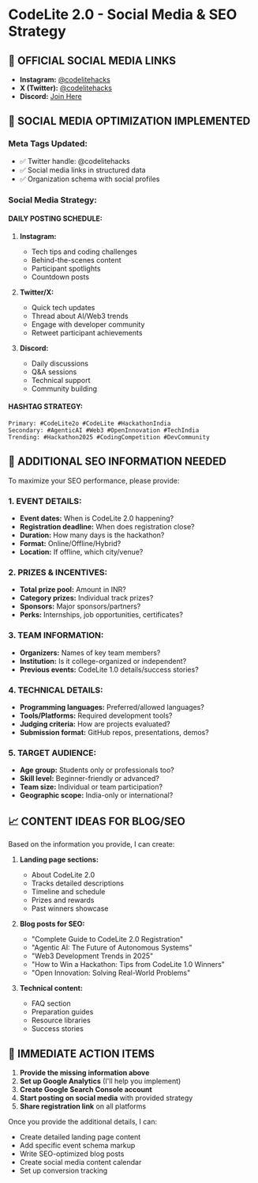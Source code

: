 # CodeLite 2.0 - Social Media & SEO Strategy

## 🔗 OFFICIAL SOCIAL MEDIA LINKS

- **Instagram:** [@codelitehacks](https://www.instagram.com/codelitehacks/)
- **X (Twitter):** [@codelitehacks](https://x.com/codelitehacks)
- **Discord:** [Join Here](https://discord.gg/pqENhTcc)

## 📱 SOCIAL MEDIA OPTIMIZATION IMPLEMENTED

### Meta Tags Updated:

- ✅ Twitter handle: @codelitehacks
- ✅ Social media links in structured data
- ✅ Organization schema with social profiles

### Social Media Strategy:

#### DAILY POSTING SCHEDULE:

1. **Instagram:**

   - Tech tips and coding challenges
   - Behind-the-scenes content
   - Participant spotlights
   - Countdown posts

2. **Twitter/X:**

   - Quick tech updates
   - Thread about AI/Web3 trends
   - Engage with developer community
   - Retweet participant achievements

3. **Discord:**
   - Daily discussions
   - Q&A sessions
   - Technical support
   - Community building

#### HASHTAG STRATEGY:

```
Primary: #CodeLite2o #CodeLite #HackathonIndia
Secondary: #AgenticAI #Web3 #OpenInnovation #TechIndia
Trending: #Hackathon2025 #CodingCompetition #DevCommunity
```

## 🎯 ADDITIONAL SEO INFORMATION NEEDED

To maximize your SEO performance, please provide:

### 1. EVENT DETAILS:

- **Event dates:** When is CodeLite 2.0 happening?
- **Registration deadline:** When does registration close?
- **Duration:** How many days is the hackathon?
- **Format:** Online/Offline/Hybrid?
- **Location:** If offline, which city/venue?

### 2. PRIZES & INCENTIVES:

- **Total prize pool:** Amount in INR?
- **Category prizes:** Individual track prizes?
- **Sponsors:** Major sponsors/partners?
- **Perks:** Internships, job opportunities, certificates?

### 3. TEAM INFORMATION:

- **Organizers:** Names of key team members?
- **Institution:** Is it college-organized or independent?
- **Previous events:** CodeLite 1.0 details/success stories?

### 4. TECHNICAL DETAILS:

- **Programming languages:** Preferred/allowed languages?
- **Tools/Platforms:** Required development tools?
- **Judging criteria:** How are projects evaluated?
- **Submission format:** GitHub repos, presentations, demos?

### 5. TARGET AUDIENCE:

- **Age group:** Students only or professionals too?
- **Skill level:** Beginner-friendly or advanced?
- **Team size:** Individual or team participation?
- **Geographic scope:** India-only or international?

## 📈 CONTENT IDEAS FOR BLOG/SEO

Based on the information you provide, I can create:

1. **Landing page sections:**

   - About CodeLite 2.0
   - Tracks detailed descriptions
   - Timeline and schedule
   - Prizes and rewards
   - Past winners showcase

2. **Blog posts for SEO:**

   - "Complete Guide to CodeLite 2.0 Registration"
   - "Agentic AI: The Future of Autonomous Systems"
   - "Web3 Development Trends in 2025"
   - "How to Win a Hackathon: Tips from CodeLite 1.0 Winners"
   - "Open Innovation: Solving Real-World Problems"

3. **Technical content:**
   - FAQ section
   - Preparation guides
   - Resource libraries
   - Success stories

## 🚀 IMMEDIATE ACTION ITEMS

1. **Provide the missing information above**
2. **Set up Google Analytics** (I'll help you implement)
3. **Create Google Search Console account**
4. **Start posting on social media** with provided strategy
5. **Share registration link** on all platforms

Once you provide the additional details, I can:

- Create detailed landing page content
- Add specific event schema markup
- Write SEO-optimized blog posts
- Create social media content calendar
- Set up conversion tracking
